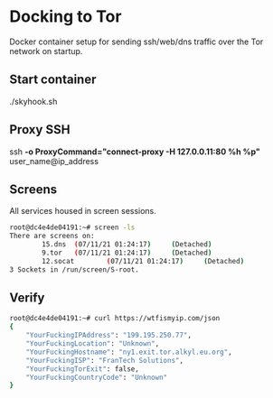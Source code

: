 # Docking to Tor
Docker container setup for sending ssh/web/dns traffic over the Tor network on startup.<br>
## Start container
./skyhook.sh
## Proxy SSH 
ssh <strong>-o ProxyCommand="connect-proxy -H 127.0.0.11:80 %h %p"</strong> user_name@ip_address
## Screens
All services housed in screen sessions.
```bash
root@dc4e4de04191:~# screen -ls
There are screens on:
        15.dns  (07/11/21 01:24:17)     (Detached)
        9.tor   (07/11/21 01:24:17)     (Detached)
        12.socat        (07/11/21 01:24:17)     (Detached)
3 Sockets in /run/screen/S-root.
```
## Verify
```bash
root@dc4e4de04191:~# curl https://wtfismyip.com/json
{
    "YourFuckingIPAddress": "199.195.250.77",
    "YourFuckingLocation": "Unknown",
    "YourFuckingHostname": "ny1.exit.tor.alkyl.eu.org",
    "YourFuckingISP": "FranTech Solutions",
    "YourFuckingTorExit": false,
    "YourFuckingCountryCode": "Unknown"
}
```


